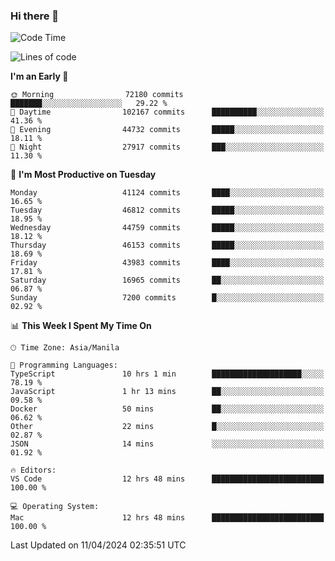 ### Hi there 👋

<!--START_SECTION:waka-->
![Code Time](http://img.shields.io/badge/Code%20Time-5%2C028%20hrs%2012%20mins-blue)

![Lines of code](https://img.shields.io/badge/From%20Hello%20World%20I%27ve%20Written-112.0%20million%20lines%20of%20code-blue)

**I'm an Early 🐤** 

```text
🌞 Morning                72180 commits       ███████░░░░░░░░░░░░░░░░░░   29.22 % 
🌆 Daytime                102167 commits      ██████████░░░░░░░░░░░░░░░   41.36 % 
🌃 Evening                44732 commits       █████░░░░░░░░░░░░░░░░░░░░   18.11 % 
🌙 Night                  27917 commits       ███░░░░░░░░░░░░░░░░░░░░░░   11.30 % 
```
📅 **I'm Most Productive on Tuesday** 

```text
Monday                   41124 commits       ████░░░░░░░░░░░░░░░░░░░░░   16.65 % 
Tuesday                  46812 commits       █████░░░░░░░░░░░░░░░░░░░░   18.95 % 
Wednesday                44759 commits       █████░░░░░░░░░░░░░░░░░░░░   18.12 % 
Thursday                 46153 commits       █████░░░░░░░░░░░░░░░░░░░░   18.69 % 
Friday                   43983 commits       ████░░░░░░░░░░░░░░░░░░░░░   17.81 % 
Saturday                 16965 commits       ██░░░░░░░░░░░░░░░░░░░░░░░   06.87 % 
Sunday                   7200 commits        █░░░░░░░░░░░░░░░░░░░░░░░░   02.92 % 
```


📊 **This Week I Spent My Time On** 

```text
🕑︎ Time Zone: Asia/Manila

💬 Programming Languages: 
TypeScript               10 hrs 1 min        ████████████████████░░░░░   78.19 % 
JavaScript               1 hr 13 mins        ██░░░░░░░░░░░░░░░░░░░░░░░   09.58 % 
Docker                   50 mins             ██░░░░░░░░░░░░░░░░░░░░░░░   06.62 % 
Other                    22 mins             █░░░░░░░░░░░░░░░░░░░░░░░░   02.87 % 
JSON                     14 mins             ░░░░░░░░░░░░░░░░░░░░░░░░░   01.92 % 

🔥 Editors: 
VS Code                  12 hrs 48 mins      █████████████████████████   100.00 % 

💻 Operating System: 
Mac                      12 hrs 48 mins      █████████████████████████   100.00 % 
```


 Last Updated on 11/04/2024 02:35:51 UTC
<!--END_SECTION:waka-->


<!--
**rad182/rad182** is a ✨ _special_ ✨ repository because its `README.md` (this file) appears on your GitHub profile.

Here are some ideas to get you started:

- 🔭 I’m currently working on ...
- 🌱 I’m currently learning ...
- 👯 I’m looking to collaborate on ...
- 🤔 I’m looking for help with ...
- 💬 Ask me about ...
- 📫 How to reach me: ...
- 😄 Pronouns: ...
- ⚡ Fun fact: ...
-->
